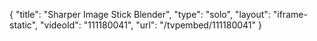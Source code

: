 {
    "title": "Sharper Image Stick Blender",
    "type": "solo",
    "layout": "iframe-static",
    "videoId": "111180041",
    "url": "\/tvpembed\/111180041"
}